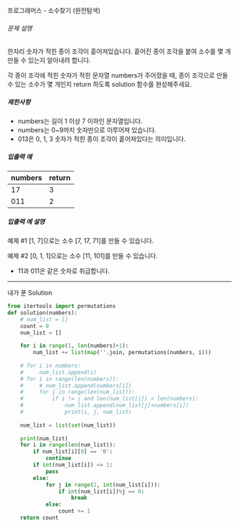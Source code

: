 프로그래머스 - 소수찾기 (완전탐색)

###### 문제 설명

한자리 숫자가 적힌 종이 조각이 흩어져있습니다. 흩어진 종이 조각을 붙여 소수를 몇 개 만들 수 있는지 알아내려 합니다.

각 종이 조각에 적힌 숫자가 적힌 문자열 numbers가 주어졌을 때, 종이 조각으로 만들 수 있는 소수가 몇 개인지 return 하도록 solution 함수를 완성해주세요.

##### 제한사항

- numbers는 길이 1 이상 7 이하인 문자열입니다.
- numbers는 0~9까지 숫자만으로 이루어져 있습니다.
- 013은 0, 1, 3 숫자가 적힌 종이 조각이 흩어져있다는 의미입니다.

##### 입출력 예

| numbers | return |
| ------- | ------ |
| 17      | 3      |
| 011     | 2      |

##### 입출력 예 설명

예제 #1
[1, 7]으로는 소수 [7, 17, 71]를 만들 수 있습니다.

예제 #2
[0, 1, 1]으로는 소수 [11, 101]를 만들 수 있습니다.

- 11과 011은 같은 숫자로 취급합니다.

---

내가 푼 Solution

```python
from itertools import permutations
def solution(numbers):
    # num_list = []
    count = 0
    num_list = []
    
    for i in range(1, len(numbers)+1):
        num_list += list(map(''.join, permutations(numbers, i)))
    
    # for i in numbers:
    #     num_list.append(i)
    # for i in range(len(numbers)):
    #     # num_list.append(numbers[i])
    #     for j in range(len(num_list)):
    #         if i != j and len(num_list[j]) < len(numbers):
    #             num_list.append(num_list[j]+numbers[i])
    #             print(i, j, num_list)
    
    num_list = list(set(num_list))
    
    print(num_list)
    for i in range(len(num_list)):
        if num_list[i][0] == '0':
            continue
        if int(num_list[i]) <= 1:
            pass
        else:
            for j in range(2, int(num_list[i])):
                if int(num_list[i])%j == 0:
                    break
            else:
                count += 1
    return count
```

